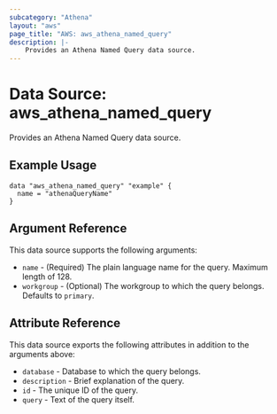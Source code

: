 ```yaml
---
subcategory: "Athena"
layout: "aws"
page_title: "AWS: aws_athena_named_query"
description: |-
    Provides an Athena Named Query data source.
---
```


# Data Source: aws_athena_named_query

Provides an Athena Named Query data source.

## Example Usage

```hcl
data "aws_athena_named_query" "example" {
  name = "athenaQueryName"
}
```

## Argument Reference

This data source supports the following arguments:

* `name` - (Required) The plain language name for the query. Maximum length of 128.
* `workgroup` - (Optional) The workgroup to which the query belongs. Defaults to `primary`.

## Attribute Reference

This data source exports the following attributes in addition to the arguments above:

* `database` - Database to which the query belongs.
* `description` - Brief explanation of the query.
* `id` - The unique ID of the query.
* `query` - Text of the query itself.
